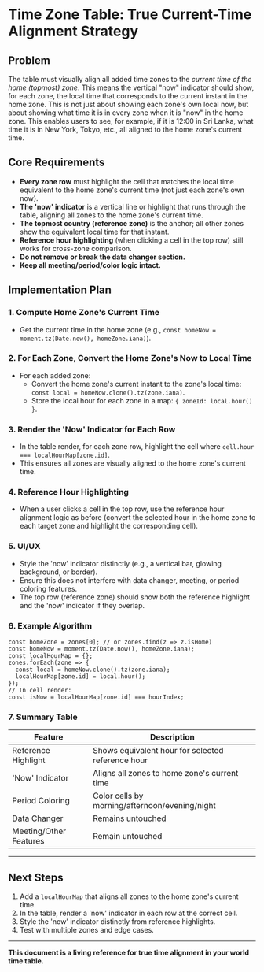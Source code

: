 # Time Zone Table: True Current-Time Alignment Strategy

## Problem

The table must visually align all added time zones to the *current time of the home (topmost) zone*. This means the vertical "now" indicator should show, for each zone, the local time that corresponds to the current instant in the home zone. This is not just about showing each zone's own local now, but about showing what time it is in every zone when it is "now" in the home zone. This enables users to see, for example, if it is 12:00 in Sri Lanka, what time it is in New York, Tokyo, etc., all aligned to the home zone's current time.

## Core Requirements
- **Every zone row** must highlight the cell that matches the local time equivalent to the home zone's current time (not just each zone's own now).
- **The 'now' indicator** is a vertical line or highlight that runs through the table, aligning all zones to the home zone's current time.
- **The topmost country (reference zone)** is the anchor; all other zones show the equivalent local time for that instant.
- **Reference hour highlighting** (when clicking a cell in the top row) still works for cross-zone comparison.
- **Do not remove or break the data changer section.**
- **Keep all meeting/period/color logic intact.**

## Implementation Plan

### 1. Compute Home Zone's Current Time
- Get the current time in the home zone (e.g., `const homeNow = moment.tz(Date.now(), homeZone.iana)`).

### 2. For Each Zone, Convert the Home Zone's Now to Local Time
- For each added zone:
  - Convert the home zone's current instant to the zone's local time: `const local = homeNow.clone().tz(zone.iana)`.
  - Store the local hour for each zone in a map: `{ zoneId: local.hour() }`.

### 3. Render the 'Now' Indicator for Each Row
- In the table render, for each zone row, highlight the cell where `cell.hour === localHourMap[zone.id]`.
- This ensures all zones are visually aligned to the home zone's current time.

### 4. Reference Hour Highlighting
- When a user clicks a cell in the top row, use the reference hour alignment logic as before (convert the selected hour in the home zone to each target zone and highlight the corresponding cell).

### 5. UI/UX
- Style the 'now' indicator distinctly (e.g., a vertical bar, glowing background, or border).
- Ensure this does not interfere with data changer, meeting, or period coloring features.
- The top row (reference zone) should show both the reference highlight and the 'now' indicator if they overlap.

### 6. Example Algorithm
```tsx
const homeZone = zones[0]; // or zones.find(z => z.isHome)
const homeNow = moment.tz(Date.now(), homeZone.iana);
const localHourMap = {};
zones.forEach(zone => {
  const local = homeNow.clone().tz(zone.iana);
  localHourMap[zone.id] = local.hour();
});
// In cell render:
const isNow = localHourMap[zone.id] === hourIndex;
```

### 7. Summary Table
| Feature                | Description                                        |
|------------------------|----------------------------------------------------|
| Reference Highlight    | Shows equivalent hour for selected reference hour   |
| 'Now' Indicator        | Aligns all zones to home zone's current time        |
| Period Coloring        | Color cells by morning/afternoon/evening/night     |
| Data Changer           | Remains untouched                                  |
| Meeting/Other Features | Remain untouched                                   |

---

## Next Steps
1. Add a `localHourMap` that aligns all zones to the home zone's current time.
2. In the table, render a 'now' indicator in each row at the correct cell.
3. Style the 'now' indicator distinctly from reference highlights.
4. Test with multiple zones and edge cases.

---

**This document is a living reference for true time alignment in your world time table.**
